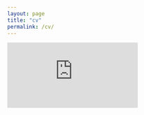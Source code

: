 ```yaml
---
layout: page
title: "cv"
permalink: /cv/
---
```


![CV_Jimenez.pdf](http://courtneyannjimenez.github.io/docs/CV_Jimenez.pdf)
